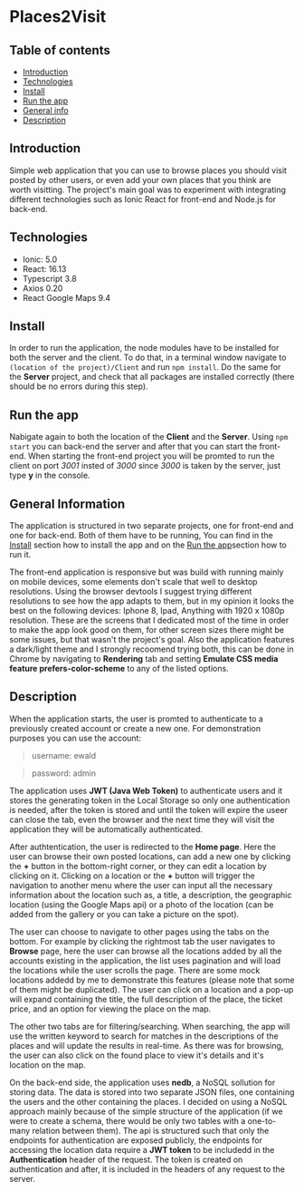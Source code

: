 # Places2Visit

## Table of contents
* [Introduction](#introduction)
* [Technologies](#technologies)
* [Install](#install)
* [Run the app](#run-the-app)
* [General info](#general-information)
* [Description](#description)

## Introduction
Simple web application that you can use to browse places you should visit posted by other users, or even add your own places that you think are worth visitting. The project's main goal was to experiment with integrating different technologies such as Ionic React for front-end and Node.js for back-end. 

## Technologies
- Ionic: 5.0
- React: 16.13
- Typescript 3.8
- Axios 0.20
- React Google Maps 9.4

## Install
In order to run the application, the node modules have to be installed for both the server and the client. To do that, in a terminal window navigate to `(location of the project)/Client` and run `npm install`. Do the same for the **Server** project, and check that all packages are installed correctly (there should be no errors during this step).

## Run the app
Nabigate again to both the location of the **Client** and the **Server**. Using `npm start` you can back-end the server and after that you can start the front-end. When starting the front-end project you will be promted to run the client on port *3001* insted of *3000* since *3000* is taken by the server, just type **y** in the console.

## General Information
The application is structured in two separate projects, one for front-end and one for back-end. Both of them have to be running, You can find in the [Install](#install) section how to install the app and on the [Run the app](#run-the-app)section how to run it.

The front-end application is responsive but was build with running mainly on mobile devices, some elements don't scale that well to desktop resolutions. Using the browser devtools I suggest trying different resolutions to see how the app adapts to them, but in my opinion it looks the best on the following devices: Iphone 8, Ipad, Anything with 1920 x 1080p resolution. These are the screens that I dedicated most of the time in order to make the app look good on them, for other screen sizes there might be some issues, but that wasn't the project's goal. Also the application features a dark/light theme and I strongly recoomend trying both, this can be done in Chrome by navigating to **Rendering** tab and setting **Emulate CSS media feature prefers-color-scheme** to any of the listed options.

## Description
When the application starts, the user is promted to authenticate to a previously created account or create a new one. For demonstration purposes you can use the account:
>username: ewald

>password: admin

The application uses **JWT (Java Web Token)** to authenticate users and it stores the generating token in the Local Storage so only one authentication is needed, after the token is stored and until the token will expire the useer can close the tab, even the browser and the next time they will visit the application they will be automatically authenticated. 

After authtentication, the user is redirected to the **Home page**. Here the user can browse their own posted locations, can add a new one by clicking the **+** button in the bottom-right corner, or they can edit a location by clicking on it. Clicking on a location or the **+** button will trigger the navigation to another menu where the user can input all the necessary information about the location such as, a title, a description, the geographic location (using the Google Maps api) or a photo of the location (can be added from the gallery or you can take a picture on the spot).

The user can choose to navigate to other pages using the tabs on the bottom. For example by clicking the rightmost tab the user navigates to **Browse** page, here the user can browse all the locations added by all the accounts existing in the application, the list uses pagination and will load the locations while the user scrolls the page. There are some mock locations addedd by me to demonstrate this features (please note that some of them might be duplicated). The user can click on a location and a pop-up will expand containing the title, the full description of the place, the ticket price, and an option for viewing the place on the map.

The other two tabs are for filtering/searching. When searching, the app will use the written keyword to search for matches in the descriptions of the places and will update the results in real-time. As there was for browsing, the user can also click on the found place to view it's details and it's location on the map.

On the back-end side, the application uses **nedb**, a NoSQL sollution for storing data. The data is stored into two separate JSON files, one containing the users and the other containing the places. I decided on using a NoSQL approach mainly because of the simple structure of the application (if we were to create a schema, there would be only two tables with a one-to-many relation between them). The api is structured such that only the endpoints for authentication are exposed publicly, the endpoints for accessing the location data require a **JWT token** to be includedd in the **Authentication** header of the request. The token is created on authentication and after, it is included in the headers of any request to the server.


